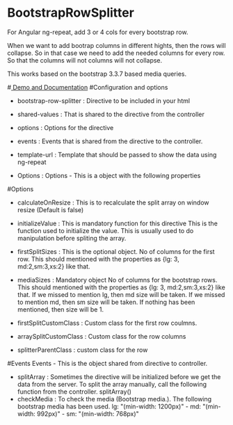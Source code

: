 # BootstrapRowSplitter
For Angular ng-repeat, add 3 or 4 cols for every bootstrap row.

When we want to add bootrap columns in different hights, then the rows will collapse.
So in that case we need to add the needed columns for every row.
So that the columns will not columns will not collapse.

This works based on the bootstrap 3.3.7 based media queries.

#<a href="https://jeevasusej.github.io/bootstrapRowSplitter" target="_blank"> Demo and Documentation</a>
#Configuration and options

* bootstrap-row-splitter  :    Directive to be included in your html

* shared-values           :   That is shared to the directive from the controller
* options                 :   Options for the directive
* events                  :   Events that is shared from the directive to the controller.
* template-url            :   Template that should be passed to show the data using ng-repeat
* Options                 :   Options - This is a object with the following properties

#Options
* calculateOnResize       :   This is to recalculate the split array on window resize (Default is false)
* initializeValue         :   This is mandatory function for this directive This is the function used to initialize the value. This is usually used to do manipulation before spliting the array.

* firstSplitSizes         :   This is the optional object. No of columns for the first row. This should mentioned with the properties as {lg: 3, md:2,sm:3,xs:2} like that.

* mediaSizes              :   Mandatory object No of columns for the bootstrap rows. This should mentioned with the properties as {lg: 3, md:2,sm:3,xs:2} like that. If we missed to mention lg, then md size will be taken. If we missed to mention md, then sm size will be taken. If nothing has been mentioned, then size will be 1.
* firstSplitCustomClass   :   Custom class for the first row coulmns.
* arraySplitCustomClass   :   Custom class for the row columns
* splitterParentClass     :   custom class for the row

#Events
Events - This is the object shared from directive to controller.

* splitArray              :   Sometimes the directive will be initialized before we get the data from the server. To split the array manually, call the following function from the controller. splitArray()
* checkMedia              :   To check the media (Bootstrap media.). The following bootstrap media has been used. lg: "(min-width: 1200px)" - md: "(min-width: 992px)"  - sm: "(min-width: 768px)"
